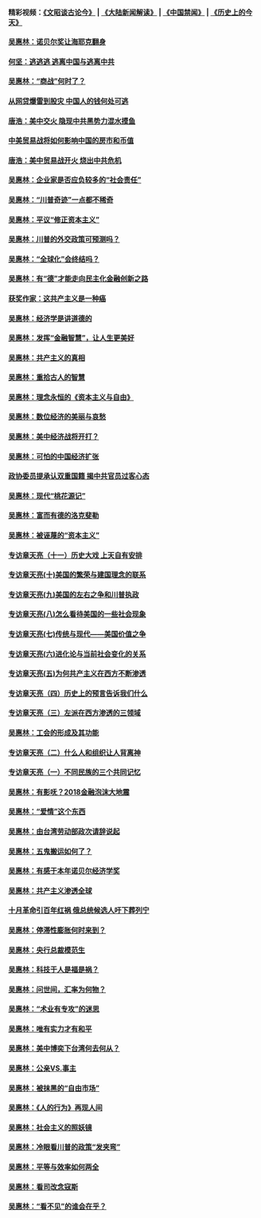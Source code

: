 #### 精彩视频：[《文昭谈古论今》](https://github.com/gfw-breaker/wenzhao/blob/master/README.md?t=12172130) | [《大陆新闻解读》](https://github.com/gfw-breaker/ntdtv-comedy/blob/master/README.md?t=12172130) | [《中国禁闻》](https://github.com/gfw-breaker/ntdtv-news/blob/master/README.md?t=12172130) | [《历史上的今天》](https://github.com/gfw-breaker/today-in-history/blob/master/README.md?t=12172130) 

#### [吴惠林：诺贝尔奖让海耶克翻身](../pages/nsc423/n10890049.md?t=12172130) 

#### [何坚：逃逃逃 逃离中国与逃离中共](../pages/nsc423/n10592891.md?t=12172130) 

#### [吴惠林：“商战”何时了？](../pages/nsc423/n10573558.md?t=12172130) 

#### [从网贷爆雷到股灾 中国人的钱何处可逃](../pages/nsc423/n10572800.md?t=12172130) 

#### [唐浩：美中交火 隐现中共黑势力混水摸鱼](../pages/nsc423/n10544040.md?t=12172130) 

#### [中美贸易战将如何影响中国的房市和币值](../pages/nsc423/n10543697.md?t=12172130) 

#### [唐浩：美中贸易战开火 烧出中共危机](../pages/nsc423/n10540126.md?t=12172130) 

#### [吴惠林：企业家是否应负较多的“社会责任”](../pages/nsc423/n10535022.md?t=12172130) 

#### [吴惠林：“川普奇迹”一点都不稀奇](../pages/nsc423/n10512808.md?t=12172130) 

#### [吴惠林：平议“修正资本主义”](../pages/nsc423/n10495724.md?t=12172130) 

#### [吴惠林：川普的外交政策可预测吗？](../pages/nsc423/n10462387.md?t=12172130) 

#### [吴惠林：“全球化”会终结吗？](../pages/nsc423/n10452838.md?t=12172130) 

#### [吴惠林：有“德”才能走向民主化金融创新之路](../pages/nsc423/n10432292.md?t=12172130) 

#### [获奖作家：这共产主义是一种癌](../pages/nsc423/n10431541.md?t=12172130) 

#### [吴惠林：经济学是讲道德的](../pages/nsc423/n10398014.md?t=12172130) 

#### [吴惠林：发挥“金融智慧”，让人生更美好](../pages/nsc423/n10375019.md?t=12172130) 

#### [吴惠林：共产主义的真相](../pages/nsc423/n10351394.md?t=12172130) 

#### [吴惠林：重拾古人的智慧](../pages/nsc423/n10337691.md?t=12172130) 

#### [吴惠林：理念永恒的《资本主义与自由》](../pages/nsc423/n10316274.md?t=12172130) 

#### [吴惠林：数位经济的美丽与哀愁](../pages/nsc423/n10292946.md?t=12172130) 

#### [吴惠林：美中经济战将开打？](../pages/nsc423/n10258825.md?t=12172130) 

#### [吴惠林：可怕的中国经济扩张](../pages/nsc423/n10219147.md?t=12172130) 

#### [政协委员提承认双重国籍 揭中共官员过客心态](../pages/nsc423/n10208809.md?t=12172130) 

#### [吴惠林：现代“桃花源记”](../pages/nsc423/n10185234.md?t=12172130) 

#### [吴惠林：富而有德的洛克斐勒](../pages/nsc423/n10142264.md?t=12172130) 

#### [吴惠林：被诬蔑的“资本主义”](../pages/nsc423/n10124816.md?t=12172130) 

#### [专访章天亮（十一）历史大戏 上天自有安排](../pages/nsc423/n10094905.md?t=12172130) 

#### [专访章天亮(十)美国的繁荣与建国理念的联系](../pages/nsc423/n10094899.md?t=12172130) 

#### [专访章天亮(九)美国的左右之争和川普执政](../pages/nsc423/n10094889.md?t=12172130) 

#### [专访章天亮(八)怎么看待美国的一些社会现象](../pages/nsc423/n10094857.md?t=12172130) 

#### [专访章天亮(七)传统与现代——美国价值之争](../pages/nsc423/n10093140.md?t=12172130) 

#### [专访章天亮(六)进化论与当前社会变化的关系](../pages/nsc423/n10092036.md?t=12172130) 

#### [专访章天亮(五)为何共产主义在西方不断渗透](../pages/nsc423/n10083620.md?t=12172130) 

#### [专访章天亮（四）历史上的预言告诉我们什么](../pages/nsc423/n10083606.md?t=12172130) 

#### [专访章天亮（三）左派在西方渗透的三领域](../pages/nsc423/n10081115.md?t=12172130) 

#### [吴惠林：工会的形成及其功能](../pages/nsc423/n10080633.md?t=12172130) 

#### [专访章天亮（二）什么人和组织让人背离神](../pages/nsc423/n10076637.md?t=12172130) 

#### [专访章天亮（一）不同民族的三个共同记忆](../pages/nsc423/n10074188.md?t=12172130) 

#### [吴惠林：有影呒？2018金融泡沫大地震](../pages/nsc423/n10040534.md?t=12172130) 

#### [吴惠林：“爱情”这个东西](../pages/nsc423/n10019423.md?t=12172130) 

#### [吴惠林：由台湾劳动部政次请辞说起](../pages/nsc423/n9979679.md?t=12172130) 

#### [吴惠林：五鬼搬运如何了？](../pages/nsc423/n9925338.md?t=12172130) 

#### [吴惠林：有感于本年诺贝尔经济学奖](../pages/nsc423/n9871883.md?t=12172130) 

#### [吴惠林：共产主义渗透全球](../pages/nsc423/n9812748.md?t=12172130) 

#### [十月革命引百年红祸 俄总统候选人吁下葬列宁](../pages/nsc423/n9810182.md?t=12172130) 

#### [吴惠林：停滞性膨胀何时来到？](../pages/nsc423/n9764136.md?t=12172130) 

#### [吴惠林：央行总裁模范生](../pages/nsc423/n9728134.md?t=12172130) 

#### [吴惠林：科技于人是福是祸？](../pages/nsc423/n9672982.md?t=12172130) 

#### [吴惠林：问世间，汇率为何物？](../pages/nsc423/n9621788.md?t=12172130) 

#### [吴惠林：“术业有专攻”的迷思](../pages/nsc423/n9580363.md?t=12172130) 

#### [吴惠林：唯有实力才有和平](../pages/nsc423/n9529599.md?t=12172130) 

#### [吴惠林：美中博奕下台湾何去何从？](../pages/nsc423/n9483598.md?t=12172130) 

#### [吴惠林：公亲VS.事主](../pages/nsc423/n9425637.md?t=12172130) 

#### [吴惠林：被抹黑的“自由市场”](../pages/nsc423/n9351545.md?t=12172130) 

#### [吴惠林：《人的行为》再现人间](../pages/nsc423/n9296339.md?t=12172130) 

#### [吴惠林：社会主义的照妖镜](../pages/nsc423/n9243460.md?t=12172130) 

#### [吴惠林：冷眼看川普的政策“发夹弯”](../pages/nsc423/n9120684.md?t=12172130) 

#### [吴惠林：平等与效率如何两全](../pages/nsc423/n9075430.md?t=12172130) 

#### [吴惠林：看司改念寇斯](../pages/nsc423/n9024915.md?t=12172130) 

#### [吴惠林：“看不见”的谁会在乎？](../pages/nsc423/n8977488.md?t=12172130) 


